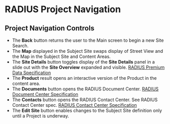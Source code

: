 # RADIUS Project Navigation
## Project Navigation Controls
- The **Back** button returns the user to the Main screen to begin a new Site Search.
- The **Map** displayed in the Subject Site swaps display of Street View and the Map in the Subject Site and Content Areas.
- The **Site Details** button toggles display of the **Site Details** panel in a slide out with the **Site Overview** expanded and visible. [RADIUS Premium Data Specification](https://github.com/thickey-cretelligent/radius_spec/blob/503da4e23aa78ff669c64058bf2d3813163a1588/radius_premium_data_specification.md)
- The **Product** result opens an interactive version of the Product in the content area.
- The **Documents** button opens the RADIUS Document Center. [RADIUS Document Center Specification](https://github.com/thickey-cretelligent/radius_spec/blob/503da4e23aa78ff669c64058bf2d3813163a1588/radius_document_center_specification.md)
- The **Contacts** button opens the RADIUS Contact Center. See RADIUS Contact Center spec. [RADIUS Contact Center Specification](https://github.com/thickey-cretelligent/radius_spec/blob/6440d4bfd71b4fbbcede22d58a5f4fc3cb9f970e/radius_contact_center.md)
- The **Edit Site** button enables changes to the Subject Site definition only until a Project is underway. 
